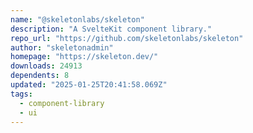 ```yaml
---
name: "@skeletonlabs/skeleton"
description: "A SvelteKit component library."
repo_url: "https://github.com/skeletonlabs/skeleton"
author: "skeletonadmin"
homepage: "https://skeleton.dev/"
downloads: 24913
dependents: 8
updated: "2025-01-25T20:41:58.069Z"
tags: 
  - component-library
  - ui
---
```

